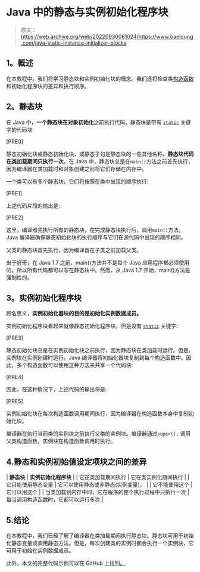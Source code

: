 # Java 中的静态与实例初始化程序块

> 原文：<https://web.archive.org/web/20220930061024/https://www.baeldung.com/java-static-instance-initializer-blocks>

## **1。概述**

在本教程中，我们将学习静态块和实例初始化块的概念。我们还将检查类[构造函数](/web/20220915120117/https://www.baeldung.com/java-constructors)和初始化程序块的差异和执行顺序。

## **2。静态块**

在 Java 中，**一个静态块在对象初始化**之前执行代码。静态块是带有 [`static`](/web/20220915120117/https://www.baeldung.com/java-static) 关键字的代码块:

[PRE0]

静态初始化块或静态初始化块，或静态子句是静态块的一些其他名称。**静态块代码在类加载期间只执行一次**。在 Java 中，静态块总是在`main()`方法之前首先执行，因为编译器在类加载时和对象创建之前将它们存储在内存中。

一个类可以有多个静态块，它们将按照在类中出现的顺序执行:

[PRE1]

上述代码片段的输出是:

[PRE2]

这里，编译器先执行所有的静态块，在完成静态块执行后，调用`main()`方法。Java 编译器确保静态初始化块的执行顺序与它们在源代码中出现的顺序相同。

父类的静态块首先执行，因为编译器在子类之前加载父类。

出于好奇，在 Java 1.7 之前，main()方法并不是每个 Java 应用程序都必须使用的，所以所有代码都可以写在静态块中。然而，从 Java 1.7 开始，main()方法是强制性的。

## **3。实例初始化程序块**

顾名思义，**实例初始化器块的目的是初始化实例数据成员。**

实例初始化程序块看起来就像静态初始化程序块，但是没有 [`static`](/web/20220915120117/https://www.baeldung.com/java-static) 关键字:

[PRE3]

静态初始化块总是在实例初始化块之前执行，因为静态块在类加载时运行。但是，实例块在实例创建时运行。Java 编译器将初始化器块复制到每个构造函数中。因此，多个构造函数可以使用这种方法来共享一个代码块:

[PRE4]

因此，在这种情况下，上述代码的输出将是:

[PRE5]

实例初始化块在每次构造函数调用期间执行，因为编译器在构造函数本身中复制初始化块。

编译器在执行当前类的实例块之前执行父类的实例块。编译器通过`super(),` 调用父类构造函数，实例块在构造函数调用时执行。

## 4.静态和实例初始值设定项块之间的差异

| **静态块** | **实例初始化程序块** |
| 它在类加载期间执行 | 它在类实例化期间执行 |
| 它只能使用静态变量 | 它可以使用静态或非静态(实例变量)。 |
| 它不能使用这个 | 它可以用这个 |
| 当类加载到内存中时，它在程序的整个执行过程中只执行一次 | 每当调用构造函数时，它都可以运行多次 |

## 5.结论

在本教程中，我们已经了解了编译器在类加载期间执行静态块。静态块可用于初始化静态变量或调用静态方法。但是，每次创建类的实例时都会执行一个实例块，它可用于初始化实例数据成员。

此外，本文的完整代码示例可以在 GitHub 上找到[。](https://web.archive.org/web/20220915120117/https://github.com/eugenp/tutorials/tree/master/core-java-modules/core-java-lang-oop-constructors)